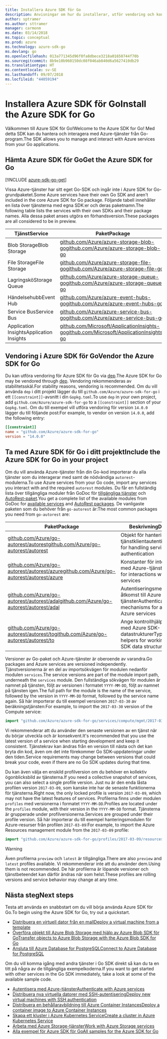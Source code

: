 ```yaml
---
title: Installera Azure SDK för Go
description: Anvisningar om hur du installerar, utför vendoring och konfigurerar Azure SDK för Go.
author: sptramer
ms.author: sttramer
manager: carmonm
ms.date: 03/14/2018
ms.topic: conceptual
ms.prod: azure
ms.technology: azure-sdk-go
ms.devlang: go
ms.openlocfilehash: 013a771345d96f0fa8dbece3218a01650744f70b
ms.sourcegitcommit: 8b9e10b960150dc08f046ab840d6a5627410db29
ms.translationtype: HT
ms.contentlocale: sv-SE
ms.lasthandoff: 09/07/2018
ms.locfileid: "44059194"
---
```

# <a name="install-the-azure-sdk-for-go"></a><span data-ttu-id="49e2f-103">Installera Azure SDK för Go</span><span class="sxs-lookup"><span data-stu-id="49e2f-103">Install the Azure SDK for Go</span></span>

<span data-ttu-id="49e2f-104">Välkommen till Azure SDK för Go!</span><span class="sxs-lookup"><span data-stu-id="49e2f-104">Welcome to the Azure SDK for Go!</span></span> <span data-ttu-id="49e2f-105">Med detta SDK kan du hantera och interagera med Azure-tjänster från Go-program.</span><span class="sxs-lookup"><span data-stu-id="49e2f-105">The SDK allows you to manage and interact with Azure services from your Go applications.</span></span>

## <a name="get-the-azure-sdk-for-go"></a><span data-ttu-id="49e2f-106">Hämta Azure SDK för Go</span><span class="sxs-lookup"><span data-stu-id="49e2f-106">Get the Azure SDK for Go</span></span>

[!INCLUDE [azure-sdk-go-get](includes/azure-sdk-go-get.md)]

<span data-ttu-id="49e2f-107">Vissa Azure-tjänster har sitt eget Go-SDK och ingår inte i Azure SDK for Go-grundpaketet.</span><span class="sxs-lookup"><span data-stu-id="49e2f-107">Some Azure services have their own Go SDK and aren't included in the core Azure SDK for Go package.</span></span> <span data-ttu-id="49e2f-108">Följande tabell innehåller en lista över tjänsterna med egna SDK:er och deras paketnamn.</span><span class="sxs-lookup"><span data-stu-id="49e2f-108">The following table lists the services with their own SDKs and their package names.</span></span> <span data-ttu-id="49e2f-109">Alla dessa paket anses utgöra en förhandsversion.</span><span class="sxs-lookup"><span data-stu-id="49e2f-109">These packages are all considered to be in preview.</span></span>

| <span data-ttu-id="49e2f-110">Tjänst</span><span class="sxs-lookup"><span data-stu-id="49e2f-110">Service</span></span> | <span data-ttu-id="49e2f-111">Paket</span><span class="sxs-lookup"><span data-stu-id="49e2f-111">Package</span></span> |
|---------|---------|
| <span data-ttu-id="49e2f-112">Blob Storage</span><span class="sxs-lookup"><span data-stu-id="49e2f-112">Blob Storage</span></span> | [<span data-ttu-id="49e2f-113">github.com/Azure/azure-storage-blob-go</span><span class="sxs-lookup"><span data-stu-id="49e2f-113">github.com/Azure/azure-storage-blob-go</span></span>](https://github.com/Azure/azure-storage-blob-go) |
| <span data-ttu-id="49e2f-114">File Storage</span><span class="sxs-lookup"><span data-stu-id="49e2f-114">File Storage</span></span> | [<span data-ttu-id="49e2f-115">github.com/Azure/azure-storage-file-go</span><span class="sxs-lookup"><span data-stu-id="49e2f-115">github.com/Azure/azure-storage-file-go</span></span>](https://github.com/Azure/azure-storage-file-go) |
| <span data-ttu-id="49e2f-116">Lagringskö</span><span class="sxs-lookup"><span data-stu-id="49e2f-116">Storage Queue</span></span> | [<span data-ttu-id="49e2f-117">github.com/Azure/azure-storage-queue-go</span><span class="sxs-lookup"><span data-stu-id="49e2f-117">github.com/Azure/azure-storage-queue-go</span></span>](https://github.com/Azure/azure-storage-queue-go) |
| <span data-ttu-id="49e2f-118">Händelsehubb</span><span class="sxs-lookup"><span data-stu-id="49e2f-118">Event Hub</span></span> | [<span data-ttu-id="49e2f-119">github.com/Azure/azure-event-hubs-go</span><span class="sxs-lookup"><span data-stu-id="49e2f-119">github.com/Azure/azure-event-hubs-go</span></span>](https://github.com/Azure/azure-event-hubs-go) |
| <span data-ttu-id="49e2f-120">Service Bus</span><span class="sxs-lookup"><span data-stu-id="49e2f-120">Service Bus</span></span> | [<span data-ttu-id="49e2f-121">github.com/Azure/azure-service-bus-go</span><span class="sxs-lookup"><span data-stu-id="49e2f-121">github.com/Azure/azure-service-bus-go</span></span>](https://github.com/Azure/azure-service-bus-go) |
| <span data-ttu-id="49e2f-122">Application Insights</span><span class="sxs-lookup"><span data-stu-id="49e2f-122">Application Insights</span></span> | [<span data-ttu-id="49e2f-123">github.com/Microsoft/ApplicationInsights-go</span><span class="sxs-lookup"><span data-stu-id="49e2f-123">github.com/Microsoft/ApplicationInsights-go</span></span>](https://github.com/Microsoft/ApplicationInsights-go) |

## <a name="vendor-the-azure-sdk-for-go"></a><span data-ttu-id="49e2f-124">Vendoring i Azure SDK för Go</span><span class="sxs-lookup"><span data-stu-id="49e2f-124">Vendor the Azure SDK for Go</span></span>

<span data-ttu-id="49e2f-125">Du kan utföra vendoring för Azure SDK för Go via [dep](https://github.com/golang/dep).</span><span class="sxs-lookup"><span data-stu-id="49e2f-125">The Azure SDK for Go may be vendored through [dep](https://github.com/golang/dep).</span></span> <span data-ttu-id="49e2f-126">Vendoring rekommenderas av stabilitetsskäl.</span><span class="sxs-lookup"><span data-stu-id="49e2f-126">For stability reasons, vendoring is recommended.</span></span> <span data-ttu-id="49e2f-127">Om du vill använda `dep` i ditt projekt lägger du till `github.com/Azure/azure-sdk-for-go` i ett `[[constraint]]`-avsnitt i din `Gopkg.toml`.</span><span class="sxs-lookup"><span data-stu-id="49e2f-127">To use `dep` in your own project, add `github.com/Azure/azure-sdk-for-go` to a `[[constraint]]` section of your `Gopkg.toml`.</span></span> <span data-ttu-id="49e2f-128">Om du till exempel vill utföra vendoring för version `14.0.0` lägger du till följande post:</span><span class="sxs-lookup"><span data-stu-id="49e2f-128">For example, to vendor on version `14.0.0`, add the following entry:</span></span>

```toml
[[constraint]]
name = "github.com/Azure/azure-sdk-for-go"
version = "14.0.0"
```

## <a name="include-the-azure-sdk-for-go-in-your-project"></a><span data-ttu-id="49e2f-129">Ta med Azure SDK för Go i ditt projekt</span><span class="sxs-lookup"><span data-stu-id="49e2f-129">Include the Azure SDK for Go in your project</span></span>

<span data-ttu-id="49e2f-130">Om du vill använda Azure-tjänster från din Go-kod importerar du alla tjänster som du interagerar med samt de nödvändiga `autorest`-modulerna.</span><span class="sxs-lookup"><span data-stu-id="49e2f-130">To use Azure services from your Go code, import any services you interact with and the required `autorest` modules.</span></span>
<span data-ttu-id="49e2f-131">Du får en fullständig lista över tillgängliga moduler från GoDoc för [tillgängliga tjänster](https://godoc.org/github.com/Azure/azure-sdk-for-go) och [AutoRest-paket](https://godoc.org/github.com/Azure/go-autorest).</span><span class="sxs-lookup"><span data-stu-id="49e2f-131">You get a complete list of the available modules from GoDoc for [available services](https://godoc.org/github.com/Azure/azure-sdk-for-go) and [AutoRest packages](https://godoc.org/github.com/Azure/go-autorest).</span></span> <span data-ttu-id="49e2f-132">De vanligaste paketen som du behöver från `go-autorest` är:</span><span class="sxs-lookup"><span data-stu-id="49e2f-132">The most common packages you need from `go-autorest` are:</span></span>

| <span data-ttu-id="49e2f-133">Paket</span><span class="sxs-lookup"><span data-stu-id="49e2f-133">Package</span></span> | <span data-ttu-id="49e2f-134">Beskrivning</span><span class="sxs-lookup"><span data-stu-id="49e2f-134">Description</span></span> |
|---------|-------------|
| <span data-ttu-id="49e2f-135">[github.com/Azure/go-autorest/autorest][autorest]</span><span class="sxs-lookup"><span data-stu-id="49e2f-135">[github.com/Azure/go-autorest/autorest][autorest]</span></span> | <span data-ttu-id="49e2f-136">Objekt för hantering av tjänstklientautentisering</span><span class="sxs-lookup"><span data-stu-id="49e2f-136">Objects for handling service client authentication</span></span> |
| <span data-ttu-id="49e2f-137">[github.com/Azure/go-autorest/autorest/azure][autorest/azure]</span><span class="sxs-lookup"><span data-stu-id="49e2f-137">[github.com/Azure/go-autorest/autorest/azure][autorest/azure]</span></span> | <span data-ttu-id="49e2f-138">Konstanter för interaktioner med Azure-tjänster</span><span class="sxs-lookup"><span data-stu-id="49e2f-138">Constants for interactions with Azure services</span></span> |
| <span data-ttu-id="49e2f-139">[github.com/Azure/go-autorest/autorest/adal][autorest/adal]</span><span class="sxs-lookup"><span data-stu-id="49e2f-139">[github.com/Azure/go-autorest/autorest/adal][autorest/adal]</span></span> | <span data-ttu-id="49e2f-140">Autentiseringsmekanismer för åtkomst till Azure-tjänster</span><span class="sxs-lookup"><span data-stu-id="49e2f-140">Authentication mechanisms for accessing Azure services</span></span> |
| <span data-ttu-id="49e2f-141">[github.com/Azure/go-autorest/autorest/to][autorest/to]</span><span class="sxs-lookup"><span data-stu-id="49e2f-141">[github.com/Azure/go-autorest/autorest/to][autorest/to]</span></span> | <span data-ttu-id="49e2f-142">Ange kontrollhjälp för att arbeta med Azure SDK-datastrukturer</span><span class="sxs-lookup"><span data-stu-id="49e2f-142">Type assertion helpers for working with Azure SDK data structures</span></span> |

[autorest]: https://godoc.org/github.com/Azure/go-autorest/autorest
[autorest/azure]: https://godoc.org/github.com/Azure/go-autorest/autorest/azure
[autorest/adal]: https://godoc.org/github.com/Azure/go-autorest/autorest/adal
[autorest/to]: https://godoc.org/github.com/Azure/go-autorest/autorest/to

<span data-ttu-id="49e2f-143">Versioner av Go-paket och Azure-tjänster är oberoende av varandra.</span><span class="sxs-lookup"><span data-stu-id="49e2f-143">Go packages and Azure services are versioned independently.</span></span> <span data-ttu-id="49e2f-144">Tjänstversionerna är en del av importsökvägen för modulen nedanför modulen `services`.</span><span class="sxs-lookup"><span data-stu-id="49e2f-144">The service versions are part of the module import path, underneath the `services` module.</span></span> <span data-ttu-id="49e2f-145">Den fullständiga sökvägen för modulen är namnet på tjänsten, följt av versionen i formatet `YYYY-MM-DD`, följt av namnet på tjänsten igen.</span><span class="sxs-lookup"><span data-stu-id="49e2f-145">The full path for the module is the name of the service, followed by the version in `YYYY-MM-DD` format, followed by the service name again.</span></span> <span data-ttu-id="49e2f-146">Så här importerar du till exempel versionen `2017-03-30` av beräkningstjänsten:</span><span class="sxs-lookup"><span data-stu-id="49e2f-146">For example, to import the `2017-03-30` version of the Compute service:</span></span>

```go
import "github.com/Azure/azure-sdk-for-go/services/compute/mgmt/2017-03-30/compute"
```

<span data-ttu-id="49e2f-147">Vi rekommenderar att du använder den senaste versionen av en tjänst när du börjar utveckla och är konsekvent.</span><span class="sxs-lookup"><span data-stu-id="49e2f-147">It's recommended that you use the latest version of a service when starting development and keep it consistent.</span></span>
<span data-ttu-id="49e2f-148">Tjänstekrav kan ändras från en version till nästa och det kan bryta din kod, även om det inte förekommer Go SDK-uppdateringar under den tiden.</span><span class="sxs-lookup"><span data-stu-id="49e2f-148">Service requirements may change between versions that could break your code, even if there are no Go SDK updates during that time.</span></span>

<span data-ttu-id="49e2f-149">Du kan även välja en enskild profilversion om du behöver en kollektiv ögonblicksbild av tjänsterna.</span><span class="sxs-lookup"><span data-stu-id="49e2f-149">If you need a collective snapshot of services, you can also select a single profile version.</span></span> <span data-ttu-id="49e2f-150">Just nu är den enda låsta profilen version `2017-03-09`, som kanske inte har de senaste funktionerna för tjänsterna.</span><span class="sxs-lookup"><span data-stu-id="49e2f-150">Right now, the only locked profile is version `2017-03-09`, which may not have the latest features of services.</span></span> <span data-ttu-id="49e2f-151">Profilerna finns under modulen `profiles` med versionerna i formatet `YYYY-MM-DD`.</span><span class="sxs-lookup"><span data-stu-id="49e2f-151">Profiles are located under the `profiles` module, with their version in the `YYYY-MM-DD` format.</span></span> <span data-ttu-id="49e2f-152">Tjänsterna är grupperade under profilversionerna.</span><span class="sxs-lookup"><span data-stu-id="49e2f-152">Services are grouped under their profile version.</span></span> <span data-ttu-id="49e2f-153">Så här importerar du till exempel hanteringsmodulen för Azure-resurser från profilen `2017-03-09`:</span><span class="sxs-lookup"><span data-stu-id="49e2f-153">For example, to import the Azure Resources management module from the `2017-03-09` profile:</span></span>

```go
import "github.com/Azure/azure-sdk-for-go/profiles/2017-03-09/resources/mgmt/resources"
```

> [!WARNING]
> <span data-ttu-id="49e2f-154">Även profilerna `preview` och `latest` är tillgängliga.</span><span class="sxs-lookup"><span data-stu-id="49e2f-154">There are also `preview` and `latest` profiles available.</span></span> <span data-ttu-id="49e2f-155">Vi rekommenderar inte att du använder dem.</span><span class="sxs-lookup"><span data-stu-id="49e2f-155">Using them is not recommended.</span></span> <span data-ttu-id="49e2f-156">De här profilerna är löpande versioner och tjänstbeteendet kan därför ändras när som helst.</span><span class="sxs-lookup"><span data-stu-id="49e2f-156">These profiles are rolling versions and service behavior may change at any time.</span></span>

## <a name="next-steps"></a><span data-ttu-id="49e2f-157">Nästa steg</span><span class="sxs-lookup"><span data-stu-id="49e2f-157">Next steps</span></span>

<span data-ttu-id="49e2f-158">Testa att använda en snabbstart om du vill börja använda Azure SDK för Go.</span><span class="sxs-lookup"><span data-stu-id="49e2f-158">To begin using the Azure SDK for Go, try out a quickstart.</span></span>

* [<span data-ttu-id="49e2f-159">Distribuera en virtuell dator från en mall</span><span class="sxs-lookup"><span data-stu-id="49e2f-159">Deploy a virtual machine from a template</span></span>](azure-sdk-go-qs-vm.md)
* [<span data-ttu-id="49e2f-160">Överföra objekt till Azure Blob Storage med hjälp av Azure Blob SDK för Go</span><span class="sxs-lookup"><span data-stu-id="49e2f-160">Transfer objects to Azure Blob Storage with the Azure Blob SDK for Go</span></span>](/azure/storage/blobs/storage-quickstart-blobs-go?toc=%2fgo%2fazure%2ftoc.json)
* [<span data-ttu-id="49e2f-161">Ansluta till Azure Database for PostgreSQL</span><span class="sxs-lookup"><span data-stu-id="49e2f-161">Connect to Azure Database for PostgreSQL</span></span>](/azure/postgresql/connect-go?toc=%2fgo%2fazure%2ftoc.json)

<span data-ttu-id="49e2f-162">Om du vill komma igång med andra tjänster i Go SDK direkt så kan du ta en titt på några av de tillgängliga exempelkoderna.</span><span class="sxs-lookup"><span data-stu-id="49e2f-162">If you want to get started with other services in the Go SDK immediately, take a look at some of the available sample code.</span></span>

* [<span data-ttu-id="49e2f-163">Autentisera med Azure-tjänster</span><span class="sxs-lookup"><span data-stu-id="49e2f-163">Authenticate with Azure services</span></span>](https://github.com/Azure-Samples/azure-sdk-for-go-samples/tree/master/iam)
* [<span data-ttu-id="49e2f-164">Distribuera nya virtuella datorer med SSH-autentisering</span><span class="sxs-lookup"><span data-stu-id="49e2f-164">Deploy new virtual machines with SSH authentication</span></span>](https://github.com/Azure-Samples/azure-sdk-for-go-samples/tree/master/compute)
* [<span data-ttu-id="49e2f-165">Distribuera en behållaravbildning till Azure Container Instances</span><span class="sxs-lookup"><span data-stu-id="49e2f-165">Deploy a container image to Azure Container Instances</span></span>](https://github.com/Azure-Samples/azure-sdk-for-go-samples/tree/master/containerinstance)
* [<span data-ttu-id="49e2f-166">Skapa ett kluster i Azure Kubernetes Service</span><span class="sxs-lookup"><span data-stu-id="49e2f-166">Create a cluster in Azure Kubernetes Service</span></span>](https://github.com/Azure-Samples/azure-sdk-for-go-samples/tree/master/containerservice)
* [<span data-ttu-id="49e2f-167">Arbeta med Azure Storage-tjänster</span><span class="sxs-lookup"><span data-stu-id="49e2f-167">Work with Azure Storage services</span></span>](https://github.com/Azure-Samples/azure-sdk-for-go-samples/tree/master/storage)
* [<span data-ttu-id="49e2f-168">Alla exempel för Azure SDK för Go</span><span class="sxs-lookup"><span data-stu-id="49e2f-168">All samples for the Azure SDK for Go</span></span>](https://github.com/azure-samples/azure-sdk-for-go-samples)
